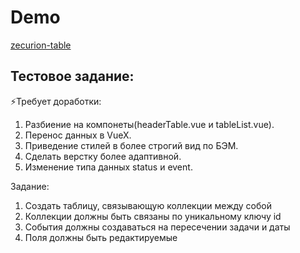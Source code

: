 # Demo

[zecurion-table](https://zecurion-table.vercel.app/)

## Тестовое задание:

⚡Требует доработки:

1. Разбиение на компонеты(headerTable.vue и tableList.vue).
2. Перенос данных в VueX.
3. Приведение стилей в более строгий вид по БЭМ.
4. Сделать верстку более адаптивной.
5. Изменение типа данных status и event.

Задание:

1. Создать таблицу, связывающую коллекции между собой
2. Коллекции должны быть связаны по уникальному ключу id
3. События должны создаваться на пересечении задачи и даты
4. Поля должны быть редактируемые
